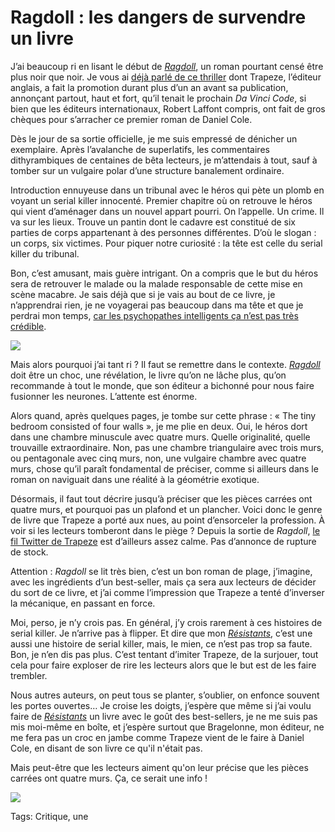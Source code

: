 # Ragdoll : les dangers de survendre un livre

J’ai beaucoup ri en lisant le début de [*Ragdoll*](https://www.amazon.fr/Ragdoll-%C3%A9dition-fran%C3%A7aise-Daniel-COLE/dp/2221197720/), un roman pourtant censé être plus noir que noir. Je vous ai [déjà parlé de ce thriller](http://tcrouzet.com/2017/01/31/comment-se-faire-editer/) dont Trapeze, l’éditeur anglais, a fait la promotion durant plus d’un an avant sa publication, annonçant partout, haut et fort, qu’il tenait le prochain *Da Vinci Code*, si bien que les éditeurs internationaux, Robert Laffont compris, ont fait de gros chèques pour s’arracher ce premier roman de Daniel Cole.

Dès le jour de sa sortie officielle, je me suis empressé de dénicher un exemplaire. Après l’avalanche de superlatifs, les commentaires dithyrambiques de centaines de bêta lecteurs, je m’attendais à tout, sauf à tomber sur un vulgaire polar d’une structure banalement ordinaire.

Introduction ennuyeuse dans un tribunal avec le héros qui pète un plomb en voyant un serial killer innocenté. Premier chapitre où on retrouve le héros qui vient d’aménager dans un nouvel appart pourri. On l’appelle. Un crime. Il va sur les lieux. Trouve un pantin dont le cadavre est constitué de six parties de corps appartenant à des personnes différentes. D’où le slogan : un corps, six victimes. Pour piquer notre curiosité : la tête est celle du serial killer du tribunal.

Bon, c’est amusant, mais guère intrigant. On a compris que le but du héros sera de retrouver le malade ou la malade responsable de cette mise en scène macabre. Je sais déjà que si je vais au bout de ce livre, je n’apprendrai rien, je ne voyagerai pas beaucoup dans ma tête et que je perdrai mon temps, [car les psychopathes intelligents ça n’est pas très crédible](https://www.newscientist.com/article/2118547-real-life-psychopaths-actually-have-below-average-intelligence/).

![](http://tcrouzet.comhttps://tcrouzet.com/images_tc/2017/02/Le-silence-des-agneaux-600x400.jpg)

Mais alors pourquoi j’ai tant ri ? Il faut se remettre dans le contexte. [*Ragdoll*](https://www.amazon.fr/Ragdoll-%C3%A9dition-fran%C3%A7aise-Daniel-COLE/dp/2221197720/) doit être un choc, une révélation, le livre qu’on ne lâche plus, qu’on recommande à tout le monde, que son éditeur a bichonné pour nous faire fusionner les neurones. L’attente est énorme.

Alors quand, après quelques pages, je tombe sur cette phrase : « The tiny bedroom consisted of four walls », je me plie en deux. Oui, le héros dort dans une chambre minuscule avec quatre murs. Quelle originalité, quelle trouvaille extraordinaire. Non, pas une chambre triangulaire avec trois murs, ou pentagonale avec cinq murs, non, une vulgaire chambre avec quatre murs, chose qu’il paraît fondamental de préciser, comme si ailleurs dans le roman on naviguait dans une réalité à la géométrie exotique.

Désormais, il faut tout décrire jusqu’à préciser que les pièces carrées ont quatre murs, et pourquoi pas un plafond et un plancher. Voici donc le genre de livre que Trapeze a porté aux nues, au point d’ensorceler la profession. À voir si les lecteurs tomberont dans le piège ? Depuis la sortie de *Ragdoll*, [le fil Twitter de Trapeze](https://twitter.com/TrapezeBooks) est d’ailleurs assez calme. Pas d’annonce de rupture de stock.

Attention : *Ragdoll* se lit très bien, c’est un bon roman de plage, j’imagine, avec les ingrédients d’un best-seller, mais ça sera aux lecteurs de décider du sort de ce livre, et j’ai comme l’impression que Trapeze a tenté d’inverser la mécanique, en passant en force.

Moi, perso, je n’y crois pas. En général, j’y crois rarement à ces histoires de serial killer. Je n’arrive pas à flipper. Et dire que mon [*Résistants*](http://tcrouzet.com/resistants/), c’est une aussi une histoire de serial killer, mais, le mien, ce n’est pas trop sa faute. Bon, je n’en dis pas plus. C’est tentant d’imiter Trapeze, de la surjouer, tout cela pour faire exploser de rire les lecteurs alors que le but est de les faire trembler.

Nous autres auteurs, on peut tous se planter, s’oublier, on enfonce souvent les portes ouvertes… Je croise les doigts, j’espère que même si j’ai voulu faire de [*Résistants*](http://tcrouzet.com/resistants/) un livre avec le goût des best-sellers, je ne me suis pas mis moi-même en boîte, et j’espère surtout que Bragelonne, mon éditeur, ne me fera pas un croc en jambe comme Trapeze vient de le faire à Daniel Cole, en disant de son livre ce qu'il n'était pas.

Mais peut-être que les lecteurs aiment qu'on leur précise que les pièces carrées ont quatre murs. Ça, ce serait une info !

![](http://tcrouzet.comhttps://tcrouzet.com/images_tc/2017/02/ragdoll-400x643.jpg)



Tags: Critique, une